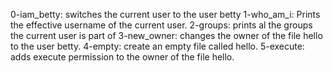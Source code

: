0-iam_betty: switches the current user to the user betty
1-who_am_i: Prints the effective username of the current user.
2-groups: prints al the groups the current user is part of
3-new_owner: changes the owner of the file hello to the user betty.
4-empty: create an empty file called hello.
5-execute: adds execute permission to the owner of the file hello.
